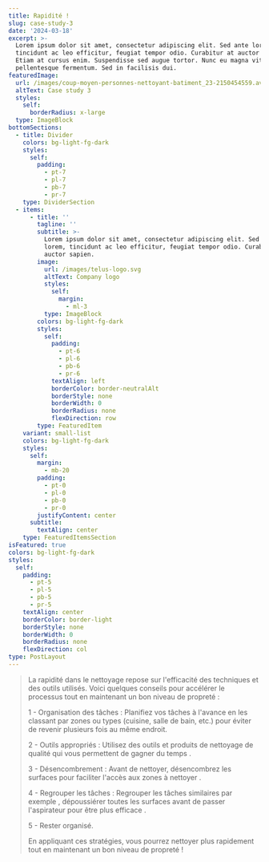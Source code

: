 ```yaml
---
title: Rapidité !
slug: case-study-3
date: '2024-03-18'
excerpt: >-
  Lorem ipsum dolor sit amet, consectetur adipiscing elit. Sed ante lorem,
  tincidunt ac leo efficitur, feugiat tempor odio. Curabitur at auctor sapien.
  Etiam at cursus enim. Suspendisse sed augue tortor. Nunc eu magna vitae lorem
  pellentesque fermentum. Sed in facilisis dui.
featuredImage:
  url: /images/coup-moyen-personnes-nettoyant-batiment_23-2150454559.avif
  altText: Case study 3
  styles:
    self:
      borderRadius: x-large
  type: ImageBlock
bottomSections:
  - title: Divider
    colors: bg-light-fg-dark
    styles:
      self:
        padding:
          - pt-7
          - pl-7
          - pb-7
          - pr-7
    type: DividerSection
  - items:
      - title: ''
        tagline: ''
        subtitle: >-
          Lorem ipsum dolor sit amet, consectetur adipiscing elit. Sed ante
          lorem, tincidunt ac leo efficitur, feugiat tempor odio. Curabitur at
          auctor sapien.
        image:
          url: /images/telus-logo.svg
          altText: Company logo
          styles:
            self:
              margin:
                - ml-3
          type: ImageBlock
        colors: bg-light-fg-dark
        styles:
          self:
            padding:
              - pt-6
              - pl-6
              - pb-6
              - pr-6
            textAlign: left
            borderColor: border-neutralAlt
            borderStyle: none
            borderWidth: 0
            borderRadius: none
            flexDirection: row
        type: FeaturedItem
    variant: small-list
    colors: bg-light-fg-dark
    styles:
      self:
        margin:
          - mb-20
        padding:
          - pt-0
          - pl-0
          - pb-0
          - pr-0
        justifyContent: center
      subtitle:
        textAlign: center
    type: FeaturedItemsSection
isFeatured: true
colors: bg-light-fg-dark
styles:
  self:
    padding:
      - pt-5
      - pl-5
      - pb-5
      - pr-5
    textAlign: center
    borderColor: border-light
    borderStyle: none
    borderWidth: 0
    borderRadius: none
    flexDirection: col
type: PostLayout
---
```

> La rapidité dans le nettoyage repose sur l'efficacité des techniques et des outils utilisés. Voici quelques conseils pour accélérer le processus tout en maintenant un bon niveau de propreté :
>
>  1 - Organisation des tâches : Planifiez vos tâches à l'avance en les classant par zones ou types (cuisine, salle de bain, etc.) pour éviter de revenir plusieurs fois au même endroit. 
>
> 2 - Outils appropriés : Utilisez des outils et produits de nettoyage de qualité qui vous permettent de gagner du temps .
>
> 3 - Désencombrement : Avant de nettoyer, désencombrez les surfaces pour faciliter l'accès aux zones à nettoyer .
>
> 4 - Regrouper les tâches : Regrouper les tâches similaires par exemple , dépoussiérer toutes les surfaces avant de passer l'aspirateur pour être plus efficace . 
>
> 5 - Rester organisé.
>
> En appliquant ces stratégies, vous pourrez nettoyer plus  rapidement tout en maintenant un bon niveau de propreté ! 

